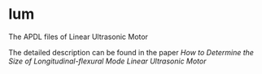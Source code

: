 # lum
The APDL files of Linear Ultrasonic Motor

The detailed description can be found in the paper *How to Determine the Size of Longitudinal-flexural Mode Linear Ultrasonic Motor*
